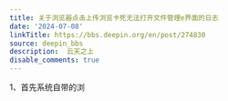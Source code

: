 ```yaml
---
title: 关于浏览器点击上传浏览卡死无法打开文件管理e界面的日志
date: '2024-07-08'
linkTitle: https://bbs.deepin.org/en/post/274830
source: deepin_bbs
description:  云天之上 
disable_comments: true
---
```

1、首先系统自带的浏
